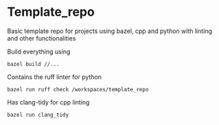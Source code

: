 # Template_repo
Basic template repo for projects using bazel, cpp and python with linting and other functionalities

Build everything using
```
bazel build //...
```

Contains the ruff linter for python
```
bazel run ruff check /workspaces/template_repo
```

Has clang-tidy for cpp linting
```
bazel run clang_tidy
```
